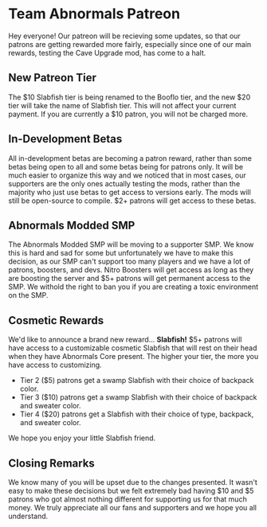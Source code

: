 # Team Abnormals Patreon
Hey everyone! Our patreon will be recieving some updates, so that our patrons are getting rewarded more fairly, especially since one of our main rewards, testing the Cave Upgrade mod, has come to a halt. 
## New Patreon Tier
The $10 Slabfish tier is being renamed to the Booflo tier, and the new $20 tier will take the name of Slabfish tier. This will not affect your current payment. If you are currently a $10 patron, you will not be charged more. 
## In-Development Betas
All in-development betas are becoming a patron reward, rather than some betas being open to all and some betas being for patrons only. It will be much easier to organize this way and we noticed that in most cases, our supporters are the only ones actually testing the mods, rather than the majority who just use betas to get access to versions early. The mods will still be open-source to compile. $2+ patrons will get access to these betas.
## Abnormals Modded SMP
The Abnormals Modded SMP will be moving to a supporter SMP. We know this is hard and sad for some but unfortunately we have to make this decision, as our SMP can't support too many players and we have a lot of patrons, boosters, and devs. Nitro Boosters will get access as long as they are boosting the server and $5+ patrons will get permanent access to the SMP. We withold the right to ban you if you are creating a toxic environment on the SMP.

## Cosmetic Rewards
We'd like to announce a brand new reward... **Slabfish!**
$5+ patrons will have access to a customizable cosmetic Slabfish that will rest on their head when they have Abnormals Core present. The higher your tier, the more you have access to customizing.
* Tier 2 ($5) patrons get a swamp Slabfish with their choice of backpack color.
* Tier 3 ($10) patrons get a swamp Slabfish with their choice of backpack and sweater color.
* Tier 4 ($20) patrons get a Slabfish with their choice of type, backpack, and sweater color.

We hope you enjoy your little Slabfish friend.

## Closing Remarks
We know many of you will be upset due to the changes presented. It wasn't easy to make these decisions but we felt extremely bad having $10 and $5 patrons who got almost nothing different for supporting us for that much money. We truly appreciate all our fans and supporters and we hope you all understand.
